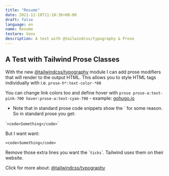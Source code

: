 ```yaml
---
title: "Resume"
date: 2021-12-18T11:10:36+08:00
draft: false
language: en
name: Resume
testare: Voos
description: A test with @tailwindcss/typography & Prose
---
```


## A Test with Tailwind Prose Classes

With the new [@tailwindcss/typography](https://tailwindcss.com/docs/typography-plugin) module I can add prose modifiers that will render to the output HTML. This allows you to style HTML tags individually with i.e. `prose-h*:text-color-*00`

You can change link colors too and define hover with `prose prose-a:text-pink-700 hover:prose-a:text-cyan-700` - example:
[gohugo.io](https://gohugo.io)

- Note that in standard prose code snippets show the ` for some reason. So in standard prose you get:

&#96;`<code>Something</code>`&#96;

But I want want:

`<code>Something</code>`

Remove those extra lines you want the &#96;`ticks`&#96;. Tailwind uses them on their website.

Click for more about: [@tailwindcss/typography](https://tailwindcss.com/docs/typography-plugin)
